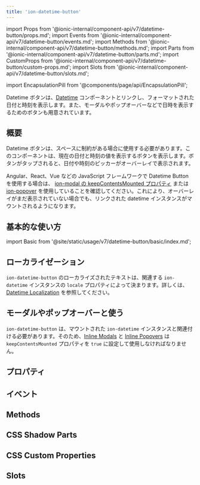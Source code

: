 ```yaml
---
title: 'ion-datetime-button'
---
```


import Props from '@ionic-internal/component-api/v7/datetime-button/props.md';
import Events from '@ionic-internal/component-api/v7/datetime-button/events.md';
import Methods from '@ionic-internal/component-api/v7/datetime-button/methods.md';
import Parts from '@ionic-internal/component-api/v7/datetime-button/parts.md';
import CustomProps from '@ionic-internal/component-api/v7/datetime-button/custom-props.md';
import Slots from '@ionic-internal/component-api/v7/datetime-button/slots.md';

<head>
  <title>ion-datetime-button: Ionic API Input for interacting with Datetime picker</title>
  <meta
    name="description"
    content="Datetime button links with a datetime instance to easily a datetime in a popover, modal, and more."
  />
</head>

import EncapsulationPill from '@components/page/api/EncapsulationPill';

<EncapsulationPill type="shadow" />

Datetime ボタンは、[Datetime](./datetime) コンポーネントとリンクし、フォーマットされた日付と時刻を表示します。また、モーダルやポップオーバーなどで日時を表示するためのボタンも用意されています。

## 概要

Datetime ボタンは、スペースに制約がある場合に使用する必要があります。このコンポーネントは、現在の日付と時刻の値を表示するボタンを表示します。ボタンがタップされると、日付や時刻のピッカーがオーバーレイで表示されます。

Angular、React、Vue などの JavaScript フレームワークで Datetime Button を使用する場合は、 [ion-modal の keepContentsMounted プロパティ](./modal#keepcontentsmounted) または [ion-popover](./popover#keepcontentsmounted) を使用していることを確認してください。これにより、オーバーレイがまだ表示されていない場合でも、リンクされた datetime インスタンスがマウントされるようになります。

## 基本的な使い方

import Basic from '@site/static/usage/v7/datetime-button/basic/index.md';

<Basic />

## ローカライゼーション

`ion-datetime-button` のローカライズされたテキストは、関連する `ion-datetime` インスタンスの `locale` プロパティによって決まります。詳しくは、[Datetime Localization](./datetime#localization) を参照してください。

## モーダルやポップオーバーと使う

`ion-datetime-button` は、マウントされた `ion-datetime` インスタンスと関連付ける必要があります。そのため、[Inline Modals](./modal#inline-modals-recommended) と [Inline Popovers](./popover#inline-popovers) は `keepContentsMounted` プロパティを `true` に設定して使用しなければなりません。

<!--
## Customization

TODO

### Buttons

TODO

### テーマ

TODO
-->

## プロパティ

<Props />

## イベント

<Events />

## Methods

<Methods />

## CSS Shadow Parts

<Parts />

## CSS Custom Properties

<CustomProps />

## Slots

<Slots />
